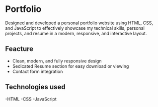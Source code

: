 # Portfolio
Designed and developed a personal portfolio website using HTML, CSS, and JavaScript to effectively showcase my technical skills, personal projects, and resume in a modern, responsive, and interactive layout.
## Feacture
 - Clean, modern, and fully responsive design
 - Sedicated Resume section for easy download or viewing
 - Contact form integration
## Technologies used
 -HTML
 -CSS
 -JavaScript
 
 
